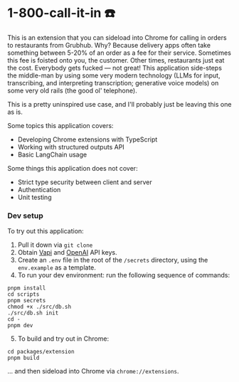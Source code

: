 # 1-800-call-it-in ☎️

This is an extension that you can sideload into Chrome for calling in orders to restaurants from Grubhub. Why? Because delivery apps often take something between 5-20% of an order as a fee for their service. Sometimes this fee is foisted onto you, the customer. Other times, restaurants just eat the cost. Everybody gets fucked — not great! This application side-steps the middle-man by using some very modern technology (LLMs for input, transcribing, and interpreting transcription; generative voice models) on some very old rails (the good ol' telephone).

This is a pretty uninspired use case, and I'll probably just be leaving this one as is.

Some topics this application covers:

- Developing Chrome extensions with TypeScript
- Working with structured outputs API
- Basic LangChain usage

Some things this application does not cover:

- Strict type security between client and server
- Authentication
- Unit testing

### Dev setup

To try out this application:

1. Pull it down via `git clone`
2. Obtain [Vapi](https://docs.vapi.ai/quickstart/dashboard) and [OpenAI](https://help.openai.com/en/articles/4936850-where-do-i-find-my-openai-api-key) API keys.
3. Create an `.env` file in the root of the `/secrets` directory, using the `env.example` as a template.
4. To run your dev environment: run the following sequence of commands:

```
pnpm install
cd scripts
pnpm secrets
chmod +x ./src/db.sh
./src/db.sh init
cd -
pnpm dev
```

5. To build and try out in Chrome:

```
cd packages/extension
pnpm build
```

... and then sideload into Chrome via `chrome://extensions`.
